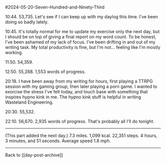 #2024-05-20-Seven-Hundred-and-Ninety-Third

10:44.  53,735.  Let's see if I can keep up with my daylog this time.  I've been doing so badly lately.

10:45.  It's totally normal for me to update my exercise only the next day, but I should be on top of giving a final report on my word count.  To be honest, I've been ashamed of my lack of focus. I've been drifting in and out of my writing task.  My total productivity is fine, but I'm not... feeling like I'm mostly working.

11:50.  54,359.

12:50.  55,288.  1,553 words of progress.

20:18.  I have been away from my writing for hours, first playing a TTRPG session with my gaming group, then later playing a porn game.  I wanted to exorcise the stress I've felt today, and touch base with something that inspires hypno kink in me.  The hypno kink stuff is helpful in writing Wasteland Engineering.

20:30.  55,532.

22:10.  56,670.  2,935 words of progress.  That's probably all I'll do tonight.

---
(This part added the next day.)  7.3 miles.  1,099 kcal.  22,351 steps.  4 hours, 3 minutes, and 51 seconds.  Average speed 1.8 mph.

---
Back to [[day-post-archive]]
